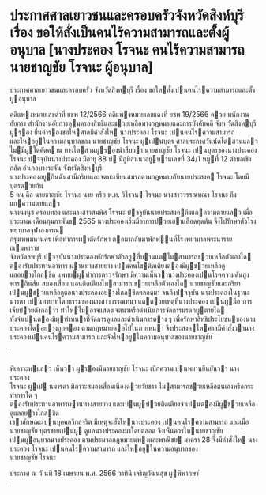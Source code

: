 
# ประกาศศาลเยาวชนและครอบครัวจังหวัดสิงห์บุรี เรื่อง ขอให้สั่งเป็นคนไร้ความสามารถและตั้งผู้อนุบาล [นางประคอง โรจนะ คนไร้ความสามารถ นายชาญชัย โรจนะ ผู้อนุบาล]
      
      

      
      

ประกาศศาลเยาวชนและครอบครัว 
จังหวัดสิงหบุรี 
เรื่อง   ขอใหสั่งเปนคนไรความสามารถและตั้งผูอนุบาล 
 
 
คดีแพงหมายเลขดําที่  ยชพ 12/2566 
คดีแพงหมายเลขแดงที่  ยชพ 19/2566 
ดวย  พนักงานอัยการ  สํานักงานอัยการคุมครองสิทธิและชวยเหลือทางกฎหมายและการบังคับคดี 
จังห วัดสิงหบุรี  ผูรอง  ยื่นคํารองขอใหศาลมีคําสั่งให  นางประคอง  โรจนะ  เปนคนไรความสามารถ   
และใหอยูในความอนุบาลของ  นายชาญชัย  โรจนะ  ผูเปนบุตร 
ศาลประกาศวันนัดไตสวนแลว  ไมมีผูใดคัดคาน 
ทางไตสวนผูรองนําสืบวา  นายชาญชัย  โรจนะ  เปนบุตรของนางประคอง  โรจนะ  ปจจุบันนางประคอง 
มีอายุ   88  ป  มีภูมิลําเนาอยูบานเลขที่  34/1  หมูที่     12  ตําบลเชิงกลัด  อําเภอบางระจัน  จังหวัดสิงหบุรี   
นางประคองอยูกินฉันสามีภริยาและจดทะเบียนสมรสตามกฎหมายกับนายประสงค  โรจนะ  โดยมีบุตรดวยกัน  
5   คน  คือ  นายชาญชัย  โรจนะ  นาย  หรือ  พ.ท.  วิโรจน  โรจนะ  นางสาววรรณทณา  โรจนะ  ถึงแกความตายแลว   
นางนงนุช  ครอบทอง  และนางสาวสมพิศ  โรจนะ  ปจจุบันนายประสงคถึงแกความตายแลว  เมื่อประมาณ 
เดือนกุมภาพันธ  2565  นางประคองเริ่มมีอาการปวยเสนเลือดอุดตัน  จึงไปรักษาตัวโรงพยาบาลจุฬาลงกรณ   
กรุงเทพมหานคร  เพื่อทําการผาตัดรักษา  ตอมากลับมาพักฟนที่โรงพยาบาลพระนารายณมหาราช   
จังหวัดลพบุรี  ปจจุบันนางประคองพักรักษาตัวอยูที่บานแตไมสามารถชวยเหลือตัวเองได  ตองรับประทานอาหาร 
ผานทางสายยาง  เปนคนไขติดเตียงตองมีผูชวยเหลือดูแลอยางใกลชิด  แพทยผูทําการตรวจรักษา 
มีความเห็นวานางประคองเปนโรคความดันสูง  พารกินสัน  สมองเสื่อม  นอนติดเตียงไมสามารถ 
ชวยเหลือตัวเองได  นายชาญชัยและภริยา  เปนผูชวยเหลือดูแลนางประคองอยางใกลชิดตลอดมา 
จนถึงปจจุบัน  นางประคองในฐานะมารดา  เปนทายาทโดยธรรมของนางสาววรรณทนา  แตดวยเหตุที่นางประคอง 
เปนผูมีอาการเจ็บปวยดังกลาว  ทําใหไมอาจแสดงเจตนาหรือดําเนินการจัดการมรดกผูตายได   
ทั้งจําเปนตองมีผูทําหนาที่จัดการดูแลและดําเนินการตาง ๆ  เพื่อรักษาสิทธิประโยชนของนางประคองไดอยางถูกตอง 
ตามกฎหมายตอไปในภายหนา  จึงประสงคใหศาลมีคําสั่งวานางประคองเปนคนไรความสามารถ 
และจัดใหอยูในความอนุบาลของนายชาญชัย 
้
 
่
 

พิเคราะหแลว  เห็นวา  ผูรองมีนายชาญชัย  โรจนะ  เบิกความเปนพยานยืนยันวา  นางประคอง   
โรจนะ  ผูเป   นมารดา  มีภาวะสมองเสื่อมเนื่องดวยวัยชรา  ไมสามารถชวยเหลือตนเองหรือกระทําการใด ๆ   
ตองรับประทานอาหารผานทางสายยาง  และเปนผูปวยติดเตียงจําเปนตองมีผูชวยเหลือดูแลอยางใกลชิด   
เขาลักษณะเปนบุคคลวิกลจริต  มีเหตุจะสั่งใหนางประคอง  เปนคนไรความสามารถ  และเมื่อนายชาญชัย 
บุตรชายเปนผู    ดูแลนางประคองมาโดยตลอด  จึงเห็นควรใหนายชาญชัยเปนผูอนุบาลนางประคอง 
ตามประมวลกฎหมายแพงและพาณิชย  มาตรา  28 
จึงมีคําสั่งให  นางประคอง  โรจนะ  เปนคนไรความสามารถ  และใหอยูในความอนุบาลของ  
นายชาญชัย  โรจนะ 
 
ประกาศ  ณ  วั    นที่   18  เมษายน  พ.ศ.  2566 
วาทินี  เจริญวัฒนสุข 
ผูพิพากษา 
้
 
่
 